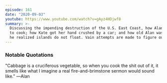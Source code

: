 ```yaml
---
episode: 161
date: "2020-09-03"
youtube: https://www.youtube.com/watch?v=gAyz4HDjwf8
summary: >-
  Discussing the impending destruction of the U.S. East Coast, how Alan learned
  to cook; how Kate got her hand crushed by a car; and how old Alan was before
  he realized islands do not float. Vain attempts are made to figure out Bill Barr
---
```


### Notable Quotations

"Cabbage is a cruciferous vegetable, so when you cook the shit out of it, it
smells like what I imagine a real fire-and-brimstone sermon would sound like." ―Alan
